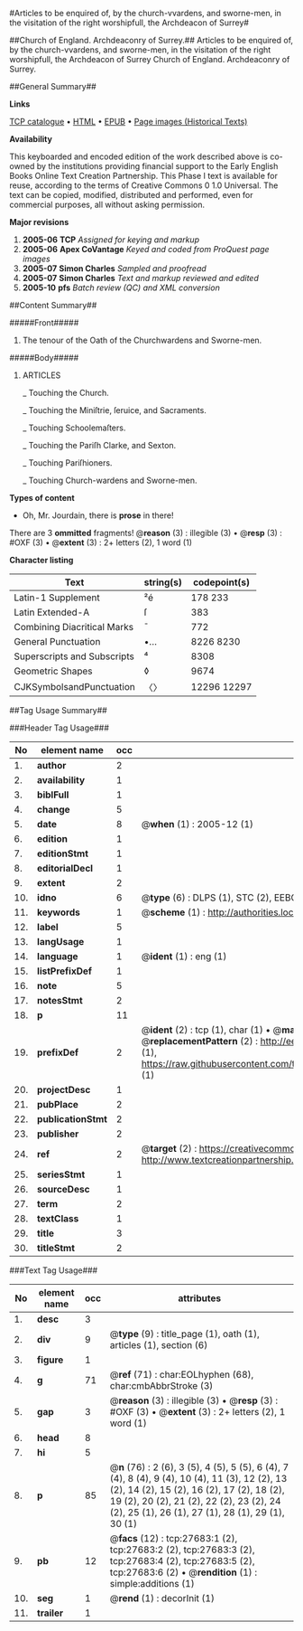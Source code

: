 #Articles to be enquired of, by the church-vvardens, and sworne-men, in the visitation of the right worshipfull, the Archdeacon of Surrey#

##Church of England. Archdeaconry of Surrey.##
Articles to be enquired of, by the church-vvardens, and sworne-men, in the visitation of the right worshipfull, the Archdeacon of Surrey
Church of England. Archdeaconry of Surrey.

##General Summary##

**Links**

[TCP catalogue](http://www.ota.ox.ac.uk/tcp/)  • 
[HTML](http://tei.it.ox.ac.uk/tcp/Texts-HTML/free/A00/A00260.html)  • 
[EPUB](http://tei.it.ox.ac.uk/tcp/Texts-EPUB/free/A00/A00260.epub) • 
[Page images (Historical Texts)](https://data.historicaltexts.jisc.ac.uk/view?pubId=eebo-24450190e&pageId=eebo-24450190e-27683-1)

**Availability**

This keyboarded and encoded edition of the
	       work described above is co-owned by the institutions
	       providing financial support to the Early English Books
	       Online Text Creation Partnership. This Phase I text is
	       available for reuse, according to the terms of Creative
	       Commons 0 1.0 Universal. The text can be copied,
	       modified, distributed and performed, even for
	       commercial purposes, all without asking permission.

**Major revisions**

1. __2005-06__ __TCP__ *Assigned for keying and markup*
1. __2005-06__ __Apex CoVantage__ *Keyed and coded from ProQuest page images*
1. __2005-07__ __Simon Charles__ *Sampled and proofread*
1. __2005-07__ __Simon Charles__ *Text and markup reviewed and edited*
1. __2005-10__ __pfs__ *Batch review (QC) and XML conversion*

##Content Summary##

#####Front#####

1. The tenour of the Oath of the Churchwardens and Sworne-men.

#####Body#####

1. ARTICLES

    _ Touching the Church.

    _ Touching the Miniſtrie, ſeruice, and Sacraments.

    _ Touching Schoolemaſters.

    _ Touching the Pariſh Clarke, and Sexton.

    _ Touching Pariſhioners.

    _ Touching Church-wardens and Sworne-men.

**Types of content**

  * Oh, Mr. Jourdain, there is **prose** in there!

There are 3 **ommitted** fragments! 
 @__reason__ (3) : illegible (3)  •  @__resp__ (3) : #OXF (3)  •  @__extent__ (3) : 2+ letters (2), 1 word (1)

**Character listing**


|Text|string(s)|codepoint(s)|
|---|---|---|
|Latin-1 Supplement|²é|178 233|
|Latin Extended-A|ſ|383|
|Combining             Diacritical Marks|̄|772|
|General Punctuation|•…|8226 8230|
|Superscripts             and Subscripts|⁴|8308|
|Geometric Shapes|◊|9674|
|CJKSymbolsandPunctuation|〈〉|12296 12297|

##Tag Usage Summary##

###Header Tag Usage###

|No|element name|occ|attributes|
|---|---|---|---|
|1.|__author__|2||
|2.|__availability__|1||
|3.|__biblFull__|1||
|4.|__change__|5||
|5.|__date__|8| @__when__ (1) : 2005-12 (1)|
|6.|__edition__|1||
|7.|__editionStmt__|1||
|8.|__editorialDecl__|1||
|9.|__extent__|2||
|10.|__idno__|6| @__type__ (6) : DLPS (1), STC (2), EEBO-CITATION (1), OCLC (1), VID (1)|
|11.|__keywords__|1| @__scheme__ (1) : http://authorities.loc.gov/ (1)|
|12.|__label__|5||
|13.|__langUsage__|1||
|14.|__language__|1| @__ident__ (1) : eng (1)|
|15.|__listPrefixDef__|1||
|16.|__note__|5||
|17.|__notesStmt__|2||
|18.|__p__|11||
|19.|__prefixDef__|2| @__ident__ (2) : tcp (1), char (1)  •  @__matchPattern__ (2) : ([0-9\-]+):([0-9IVX]+) (1), (.+) (1)  •  @__replacementPattern__ (2) : http://eebo.chadwyck.com/downloadtiff?vid=$1&page=$2 (1), https://raw.githubusercontent.com/textcreationpartnership/Texts/master/tcpchars.xml#$1 (1)|
|20.|__projectDesc__|1||
|21.|__pubPlace__|2||
|22.|__publicationStmt__|2||
|23.|__publisher__|2||
|24.|__ref__|2| @__target__ (2) : https://creativecommons.org/publicdomain/zero/1.0/ (1), http://www.textcreationpartnership.org/docs/. (1)|
|25.|__seriesStmt__|1||
|26.|__sourceDesc__|1||
|27.|__term__|2||
|28.|__textClass__|1||
|29.|__title__|3||
|30.|__titleStmt__|2||


###Text Tag Usage###

|No|element name|occ|attributes|
|---|---|---|---|
|1.|__desc__|3||
|2.|__div__|9| @__type__ (9) : title_page (1), oath (1), articles (1), section (6)|
|3.|__figure__|1||
|4.|__g__|71| @__ref__ (71) : char:EOLhyphen (68), char:cmbAbbrStroke (3)|
|5.|__gap__|3| @__reason__ (3) : illegible (3)  •  @__resp__ (3) : #OXF (3)  •  @__extent__ (3) : 2+ letters (2), 1 word (1)|
|6.|__head__|8||
|7.|__hi__|5||
|8.|__p__|85| @__n__ (76) : 2 (6), 3 (5), 4 (5), 5 (5), 6 (4), 7 (4), 8 (4), 9 (4), 10 (4), 11 (3), 12 (2), 13 (2), 14 (2), 15 (2), 16 (2), 17 (2), 18 (2), 19 (2), 20 (2), 21 (2), 22 (2), 23 (2), 24 (2), 25 (1), 26 (1), 27 (1), 28 (1), 29 (1), 30 (1)|
|9.|__pb__|12| @__facs__ (12) : tcp:27683:1 (2), tcp:27683:2 (2), tcp:27683:3 (2), tcp:27683:4 (2), tcp:27683:5 (2), tcp:27683:6 (2)  •  @__rendition__ (1) : simple:additions (1)|
|10.|__seg__|1| @__rend__ (1) : decorInit (1)|
|11.|__trailer__|1||
